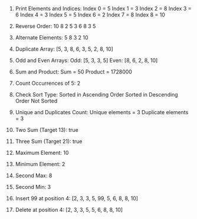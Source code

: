 1. Print Elements and Indices:
   Index 0 = 5
   Index 1 = 3
   Index 2 = 8
   Index 3 = 6
   Index 4 = 3
   Index 5 = 5
   Index 6 = 2
   Index 7 = 8
   Index 8 = 10

2. Reverse Order:
   10 8 2 5 3 6 8 3 5

3. Alternate Elements:
   5 8 3 2 10

4. Duplicate Array:
   [5, 3, 8, 6, 3, 5, 2, 8, 10]

5. Odd and Even Arrays:
   Odd: [5, 3, 3, 5]
   Even: [8, 6, 2, 8, 10]

6. Sum and Product:
   Sum = 50
   Product = 1728000

7. Count Occurrences of 5:
   2

8. Check Sort Type:
   Sorted in Ascending Order
   Sorted in Descending Order
   Not Sorted

9. Unique and Duplicates Count:
   Unique elements = 3
   Duplicate elements = 3

10. Two Sum (Target 13):
    true

11. Three Sum (Target 21):
    true

12. Maximum Element: 10
13. Minimum Element: 2
14. Second Max: 8
15. Second Min: 3

16. Insert 99 at position 4:
    [2, 3, 3, 5, 99, 5, 6, 8, 8, 10]

17. Delete at position 4:
    [2, 3, 3, 5, 5, 6, 8, 8, 10]